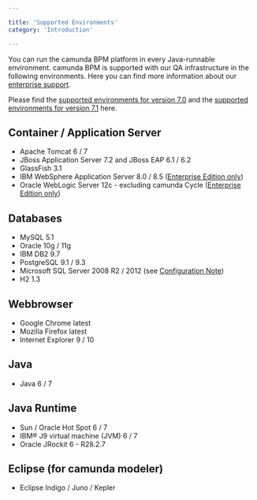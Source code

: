 ```yaml
---

title: 'Supported Environments'
category: 'Introduction'

---
```



You can run the camunda BPM platform in every Java-runnable environment. camunda BPM is supported with our QA infrastructure in the following environments. Here you can find more information about our <a href="http://camunda.com/bpm/enterprise/">enterprise support</a>.

Please find the  <a href="http://docs.camunda.org/7.0/guides/user-guide/#introduction-supported-environments">supported environments for version 7.0</a> and the <a href="http://docs.camunda.org/7.1/guides/user-guide/#introduction-supported-environments">supported environments for version 7.1</a>  here.


## Container / Application Server

*   Apache Tomcat 6 / 7
*   JBoss Application Server 7.2 and JBoss EAP 6.1 / 6.2
*   GlassFish 3.1
*   IBM WebSphere Application Server 8.0 / 8.5 (<a href="http://camunda.com/bpm/enterprise/">Enterprise Edition only</a>)
*	Oracle WebLogic Server 12c - excluding camunda Cycle (<a href="http://camunda.com/bpm/enterprise/">Enterprise Edition only</a>)


## Databases
    
*   MySQL 5.1
*   Oracle 10g / 11g
*   IBM DB2 9.7 
*   PostgreSQL 9.1 / 9.3
*   Microsoft SQL Server 2008 R2 / 2012 (see [Configuration Note](ref:#process-engine-database-configuration-custom-configuration-for-microsoft-sql-server))
*   H2 1.3


## Webbrowser

*   Google Chrome latest
*   Mozilla Firefox latest
*   Internet Explorer 9 / 10

  
## Java 

*   Java 6 / 7


## Java Runtime

* Sun / Oracle Hot Spot 6 / 7
* IBM® J9 virtual machine (JVM) 6 / 7
* Oracle JRockit 6 - R28.2.7


## Eclipse (for camunda modeler)

*   Eclipse Indigo / Juno / Kepler
